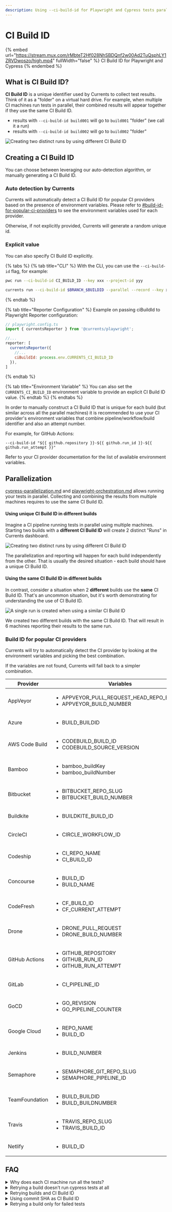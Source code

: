 ```yaml
---
description: Using --ci-build-id for Playwright and Cypress tests parallelization
---
```


# CI Build ID

{% embed url="https://stream.mux.com/rMbteT2Hf028NhSBDQnf2w00Ad2TuQsphLY1ZRVDwoszo/high.mp4" fullWidth="false" %}
CI Build ID for Playwright and Cypress
{% endembed %}

## What is CI Build ID?

**CI Build ID** is a unique identifier used by Currents to collect test results. Think of it as a "folder" on a virtual hard drive. For example, when multiple CI machines run tests in parallel, their combined results will appear together if they use the same CI Build ID.

* results with `--ci-build-id build001` will go to `build001` "folder" (we call it a run)
* results with `--ci-build-id build002` will go to `build002` "folder"

![Creating two distinct runs by using different CI Build ID](../.gitbook/assets/cypress-ci-build-id-different-jobs.png)

## Creating a CI Build ID

You can choose between leveraging our auto-detection algorithm, or manually generating a CI Build ID.&#x20;

### Auto detection by Currents

Currents will automatically detect a CI Build ID for popular CI providers based on the presence of environment variables. Please refer to [#build-id-for-popular-ci-providers](ci-build-id.md#build-id-for-popular-ci-providers "mention") to see the environment variables used for each provider.&#x20;

Otherwise, if not explicitly provided, Currents will generate a random unique id.

### Explicit value

You can also specify CI Build ID explicitly.

{% tabs %}
{% tab title="CLI" %}
With the CLI, you can use the `--ci-build-id` flag, for example:

```bash
pwc run --ci-build-id CI_BUILD_ID --key xxx --project-id yyy
```

```bash
currents run --ci-build-id $BRANCH_$BUILDID --parallel --record --key xxx 
```
{% endtab %}

{% tab title="Reporter Configuration" %}
Example on passing ciBuildId to Playwright Reporter configuration:

```javascript
// playwright.config.ts
import { currentsReporter } from '@currents/playwright';

//...
reporter: [
  currentsReporter({
    //... 
    ciBuildId: process.env.CURRENTS_CI_BUILD_ID
  }),
]
```
{% endtab %}

{% tab title="Environment Variable" %}
You can also set the `CURRENTS_CI_BUILD_ID` environment variable to provide an explicit CI Build ID value.
{% endtab %}
{% endtabs %}

In order to manually construct a CI Build ID that is unique for each build (but similar across all the parallel machines) it is recommended to use your CI provider's environment variables that combine pipeline/workflow/build identifier and also an attempt number.

For example, for GitHub Actions:

```
--ci-build-id "${{ github.repository }}-${{ github.run_id }}-${{ github.run_attempt }}"
```

Refer to your CI provider documentation for the list of available environment variables.

## Parallelization

[cypress-parallelization.md](parallelization-guide/cypress-parallelization.md "mention") and [playwright-orchestration.md](parallelization-guide/pw-parallelization/playwright-orchestration.md "mention") allows running your tests in parallel. Collecting and combining the results from multiple machines requires to use the same CI Build ID.

#### Using unique CI Build ID in different builds

Imagine a CI pipeline running tests in parallel using multiple machines. Starting two builds with a **different CI Build ID** will create 2 distinct "Runs" in Currents dashboard.

![Creating two distinct runs by using different CI Build ID](../.gitbook/assets/cypress-ci-build-id-different-jobs.png)

The parallelization and reporting will happen for each build independently from the other. That is usually the desired situation - each build should have a unique CI Build ID.

#### Using the same CI Build ID in different builds

In contrast, consider a situation when 2 **different** builds use the **same** CI Build ID. That's an uncommon situation, but it's worth demonstrating for understanding the use of CI Build ID.

![A single run is created when using a similar CI Build ID](../.gitbook/assets/cypress-ci-build-id-same-job.png)

We created two different builds with the same CI Build ID. That will result in 6 machines reporting their results to the same run.

### Build ID for popular CI providers

Currents will try to automatically detect the CI provider by looking at the environment variables and picking the best combination.&#x20;

If the variables are not found, Currents will fall back to a simpler combination.

<table><thead><tr><th width="193">Provider</th><th width="317">Variables</th><th>Fallback</th></tr></thead><tbody><tr><td>AppVeyor</td><td><ul><li>APPVEYOR_PULL_REQUEST_HEAD_REPO_BRANCH</li><li>APPVEYOR_BUILD_NUMBER</li></ul></td><td><ul><li>APPVEYOR_BUILD_NUMBER</li></ul></td></tr><tr><td>Azure</td><td><ul><li>BUILD_BUILDID</li></ul></td><td></td></tr><tr><td>AWS Code Build</td><td><ul><li>CODEBUILD_BUILD_ID</li><li>CODEBUILD_SOURCE_VERSION</li></ul></td><td><ul><li>CODEBUILD_BUILD_ID</li></ul></td></tr><tr><td>Bamboo</td><td><ul><li>bamboo_buildKey</li><li>bamboo_buildNumber</li></ul></td><td><ul><li>bamboo_buildKey</li></ul></td></tr><tr><td>Bitbucket</td><td><ul><li>BITBUCKET_REPO_SLUG</li><li>BITBUCKET_BUILD_NUMBER</li></ul></td><td><ul><li>BITBUCKET_BUILD_NUMBER</li></ul></td></tr><tr><td>Buildkite</td><td><ul><li>BUILDKITE_BUILD_ID</li></ul></td><td></td></tr><tr><td>CircleCI</td><td><ul><li>CIRCLE_WORKFLOW_ID</li></ul></td><td><ul><li>CIRCLE_BUILD_NUM</li></ul></td></tr><tr><td>Codeship</td><td><ul><li>CI_REPO_NAME</li><li>CI_BUILD_ID</li></ul></td><td><ul><li>CI_BUILD_ID</li></ul></td></tr><tr><td>Concourse</td><td><ul><li>BUILD_ID</li><li>BUILD_NAME</li></ul></td><td><ul><li>BUILD_ID</li></ul></td></tr><tr><td>CodeFresh</td><td><ul><li>CF_BUILD_ID</li><li>CF_CURRENT_ATTEMPT</li></ul></td><td><ul><li>CF_BUILD_ID</li></ul></td></tr><tr><td>Drone</td><td><ul><li>DRONE_PULL_REQUEST</li><li>DRONE_BUILD_NUMBER</li></ul></td><td><ul><li>DRONE_BUILD_NUMBER</li></ul></td></tr><tr><td>GitHub Actions</td><td><ul><li>GITHUB_REPOSITORY</li><li>GITHUB_RUN_ID</li><li>GITHUB_RUN_ATTEMPT</li></ul></td><td><ul><li>GITHUB_RUN_ID</li></ul></td></tr><tr><td>GitLab</td><td><ul><li>CI_PIPELINE_ID</li></ul></td><td></td></tr><tr><td>GoCD</td><td><ul><li>GO_REVISION</li><li>GO_PIPELINE_COUNTER</li></ul></td><td><ul><li>GO_REVISION</li></ul></td></tr><tr><td>Google Cloud</td><td><ul><li>REPO_NAME</li><li>BUILD_ID</li></ul></td><td><ul><li>BUILD_ID</li></ul></td></tr><tr><td>Jenkins</td><td><ul><li>BUILD_NUMBER</li></ul></td><td></td></tr><tr><td>Semaphore</td><td><ul><li>SEMAPHORE_GIT_REPO_SLUG</li><li>SEMAPHORE_PIPELINE_ID</li></ul></td><td><ul><li>SEMAPHORE_PIPELINE_ID</li></ul></td></tr><tr><td>TeamFoundation</td><td><ul><li>BUILD_BUILDID</li><li>BUILD_BUILDNUMBER</li></ul></td><td><ul><li>BUILD_BUILDID</li></ul></td></tr><tr><td>Travis</td><td><p></p><ul><li>TRAVIS_REPO_SLUG</li><li>TRAVIS_BUILD_ID</li></ul></td><td><ul><li>TRAVIS_BUILD_ID</li></ul></td></tr><tr><td>Netlify</td><td><ul><li>BUILD_ID</li></ul></td><td></td></tr></tbody></table>

## FAQ

<details>

<summary>Why does each CI machine run all the tests?</summary>

One popular and confusing scenario is:

* the first build completes all the tests
* the second build uses the same CI Build ID and immediately finishes without running any test at all

That's because both builds use the same CI Build ID - the second build "joins" an already finished run that has no more tests to execute.

In most chances, each CI machine generates a different CI Build ID. Each unique CI Build ID creates a new run and executes all the tests. Please make sure that you provide the same CI Build ID across different  CI machines that are part of the same build.

</details>

<details>

<summary>Retrying a build doesn't run cypress tests at all</summary>

Most chances you're reusing a CI Build ID for a run that was already completed. In order to create a new run, please use a new, unique CI Build ID.

</details>

<details>

<summary>Retrying builds and CI Build ID</summary>

Imagine a situation

* You start a new build with CI Build ID **build-001**
  * Build completes and reports all the results to Currents Dashboard
  * Currents marks build-001 as "finished" and all the files as completed
* You restart the build (attempt B), but keep the same CI build ID **build-001**
  * Currents considers **build-001** as already completed
  * Currents won't accept new results for **build-001**, because all the results were already reported&#x20;
  * Currents will not send any new files for Cypress orchestration, because build-001 already ran all the spec files on the first attempt

To resolve this ambiguity, we need to have a different CI build ID for each rerun.

Most CI providers provide a different set of environment variables for different attempts and  Currents dashboard can identify it automatically - it will create an entirely new run for retries.

You can also construct an explicit CI Build ID when retrying a build, for example, for GitHub Actions:

```
"${{ github.repository }}-${{ github.run_id }}-${{ github.run_attempt }}"
```

If you are generating CI Build ID manually, please make sure to include the retry/attempt identifier.&#x20;

Please refer to your CI tool documentation to explore what environment variables are available for composing a valid CI Build ID.

</details>

<details>

<summary>Using commit SHA as CI Build ID</summary>

Using commit SHA as a CI Build ID is a valid approach and can work for many setups. However, please be aware that rerunning a build with the same commit SHA can result in a duplicate CI Build ID and prevent orchestration and reporting (see [#faq-retrying-builds-and-ci-build-id](ci-build-id.md#faq-retrying-builds-and-ci-build-id "mention"))

</details>

<details>

<summary>Retrying a build only for failed tests</summary>



TL;DR Currents Dashboard will always run all the tests using the available machines, even for reruns. That's due to the architectural limitations of load balancing.

Some CI providers (e.g. GitLab, GitHub) allow reruns only for the failed containers. Invoking such a rerun will result in:

* a unique CI Build ID would be generated
* it will create a completely new run within the dashboard
* the dashboard will load balance all the specs among all the available containers

So, you end up running all the tests using a just subset of available containers.

We have been experimenting with alternative load-balancing strategies that would allow seamless reruns. Please reach out to our customer support if you want to get updates regarding the progress.

**Please note:** GitLab does not provide a "rerun identifier" within its CI environment. See the WIP [discussion](https://gitlab.com/gitlab-org/gitlab/-/issues/195618#note\_1139938057).

</details>

